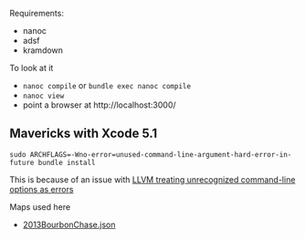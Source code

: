 Requirements:
 * nanoc
 * adsf
 * kramdown

To look at it
 * `nanoc compile` or `bundle exec nanoc compile`
 * `nanoc view`
 * point a browser at http://localhost:3000/

Mavericks with Xcode 5.1
------------------------
`sudo ARCHFLAGS=-Wno-error=unused-command-line-argument-hard-error-in-future bundle install`

This is because of an issue with 
[LLVM treating unrecognized command-line options as errors](https://stackoverflow.com/questions/22352838/ruby-gem-install-json-fails-on-mavericks-and-xcode-5-1-unknown-argument-mul)

Maps used here
 * [2013BourbonChase.json](http://gist.githubusercontent.com/peterfpeterson/9856414/)
